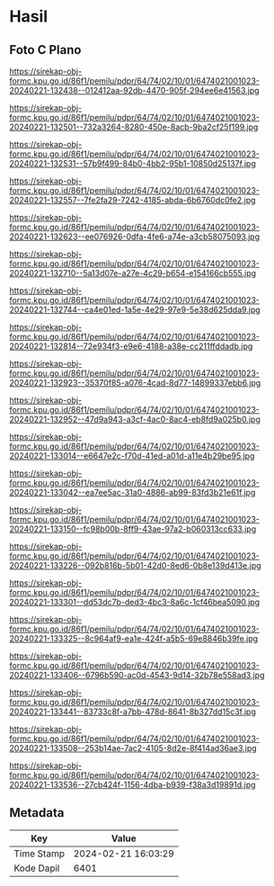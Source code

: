 # Hasil

## Foto C Plano

https://sirekap-obj-formc.kpu.go.id/86f1/pemilu/pdpr/64/74/02/10/01/6474021001023-20240221-132438--012412aa-92db-4470-905f-294ee6e41563.jpg

https://sirekap-obj-formc.kpu.go.id/86f1/pemilu/pdpr/64/74/02/10/01/6474021001023-20240221-132501--732a3264-8280-450e-8acb-9ba2cf25f199.jpg

https://sirekap-obj-formc.kpu.go.id/86f1/pemilu/pdpr/64/74/02/10/01/6474021001023-20240221-132531--57b9f499-84b0-4bb2-95b1-10850d25137f.jpg

https://sirekap-obj-formc.kpu.go.id/86f1/pemilu/pdpr/64/74/02/10/01/6474021001023-20240221-132557--7fe2fa29-7242-4185-abda-6b6760dc0fe2.jpg

https://sirekap-obj-formc.kpu.go.id/86f1/pemilu/pdpr/64/74/02/10/01/6474021001023-20240221-132623--ee076926-0dfa-4fe6-a74e-a3cb58075093.jpg

https://sirekap-obj-formc.kpu.go.id/86f1/pemilu/pdpr/64/74/02/10/01/6474021001023-20240221-132710--5a13d07e-a27e-4c29-b654-e154166cb555.jpg

https://sirekap-obj-formc.kpu.go.id/86f1/pemilu/pdpr/64/74/02/10/01/6474021001023-20240221-132744--ca4e01ed-1a5e-4e29-97e9-5e38d625dda9.jpg

https://sirekap-obj-formc.kpu.go.id/86f1/pemilu/pdpr/64/74/02/10/01/6474021001023-20240221-132814--72e934f3-e9e6-4188-a38e-cc211ffddadb.jpg

https://sirekap-obj-formc.kpu.go.id/86f1/pemilu/pdpr/64/74/02/10/01/6474021001023-20240221-132923--35370f85-a076-4cad-8d77-14899337ebb6.jpg

https://sirekap-obj-formc.kpu.go.id/86f1/pemilu/pdpr/64/74/02/10/01/6474021001023-20240221-132952--47d9a943-a3cf-4ac0-8ac4-eb8fd9a025b0.jpg

https://sirekap-obj-formc.kpu.go.id/86f1/pemilu/pdpr/64/74/02/10/01/6474021001023-20240221-133014--e6647e2c-f70d-41ed-a01d-a11e4b29be95.jpg

https://sirekap-obj-formc.kpu.go.id/86f1/pemilu/pdpr/64/74/02/10/01/6474021001023-20240221-133042--ea7ee5ac-31a0-4886-ab99-83fd3b21e61f.jpg

https://sirekap-obj-formc.kpu.go.id/86f1/pemilu/pdpr/64/74/02/10/01/6474021001023-20240221-133150--fc98b00b-8ff9-43ae-97a2-b060313cc633.jpg

https://sirekap-obj-formc.kpu.go.id/86f1/pemilu/pdpr/64/74/02/10/01/6474021001023-20240221-133226--092b816b-5b01-42d0-8ed6-0b8e139d413e.jpg

https://sirekap-obj-formc.kpu.go.id/86f1/pemilu/pdpr/64/74/02/10/01/6474021001023-20240221-133301--dd53dc7b-ded3-4bc3-8a6c-1cf46bea5090.jpg

https://sirekap-obj-formc.kpu.go.id/86f1/pemilu/pdpr/64/74/02/10/01/6474021001023-20240221-133325--8c964af9-ea1e-424f-a5b5-69e8846b39fe.jpg

https://sirekap-obj-formc.kpu.go.id/86f1/pemilu/pdpr/64/74/02/10/01/6474021001023-20240221-133406--6796b590-ac0d-4543-9d14-32b78e558ad3.jpg

https://sirekap-obj-formc.kpu.go.id/86f1/pemilu/pdpr/64/74/02/10/01/6474021001023-20240221-133441--83733c8f-a7bb-478d-8641-8b327dd15c3f.jpg

https://sirekap-obj-formc.kpu.go.id/86f1/pemilu/pdpr/64/74/02/10/01/6474021001023-20240221-133508--253b14ae-7ac2-4105-8d2e-8f414ad36ae3.jpg

https://sirekap-obj-formc.kpu.go.id/86f1/pemilu/pdpr/64/74/02/10/01/6474021001023-20240221-133536--27cb424f-1156-4dba-b939-f38a3d19891d.jpg


## Metadata

| Key        | Value               |
| ---------- | ------------------- |
| Time Stamp | 2024-02-21 16:03:29 |
| Kode Dapil | 6401                |




